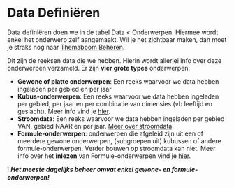 # Data Definiëren

Data definiëren doen we in de tabel Data < Onderwerpen. Hiermee wordt enkel het onderwerp zelf aangemaakt. Wil je het zichtbaar maken, dan moet je straks nog naar [Themaboom Beheren](https://github.com/provinciesincijfers/JiveDocumentation/tree/master/05.%20Themaboom%20-%20Toegang%20beheren).

Dit zijn de reeksen data die we hebben. Hierin wordt allerlei info over deze onderwerpen verzameld. Er zijn **vier grote types** onderwerpen:

- **Gewone of platte onderwerpen**: Een reeks waarvoor we data hebben ingeladen per gebied en per jaar
- **Kubus-onderwerpen**: Een reeks waarvoor we data hebben ingeladen per gebied, per jaar en per combinatie van dimensies (vb leeftijd en geslacht). Meer info vind je [hier](https://github.com/provinciesincijfers/JiveDocumentation/tree/master/02.%20Data%20defini%C3%ABren/kubussen).
- **Stroomdata**: Een reeks waarvoor we data hebben ingeladen per gebied VAN, gebied NAAR en per jaar. [Meer over stroomdata](https://github.com/provinciesincijfers/JiveDocumentation/blob/master/02.%20Data%20defini%C3%ABren/stroomdata.md).
- **Formule-onderwerpen**: onderwerpen die afgeleid zijn uit een of meerdere gewone onderwerpen, (subgroepen uit) kubussen of andere formule-onderwerpen. Verder bouwen op stroomdata kan niet. Meer info over het **inlezen** van Formule-onderwerpen vind je [hier](https://github.com/provinciesincijfers/JiveDocumentation/blob/master/04.%20Data%20inlezen/Formule-onderwerpen.md).

❕ ***Het meeste dagelijks beheer omvat enkel gewone- en formule-onderwerpen!***
